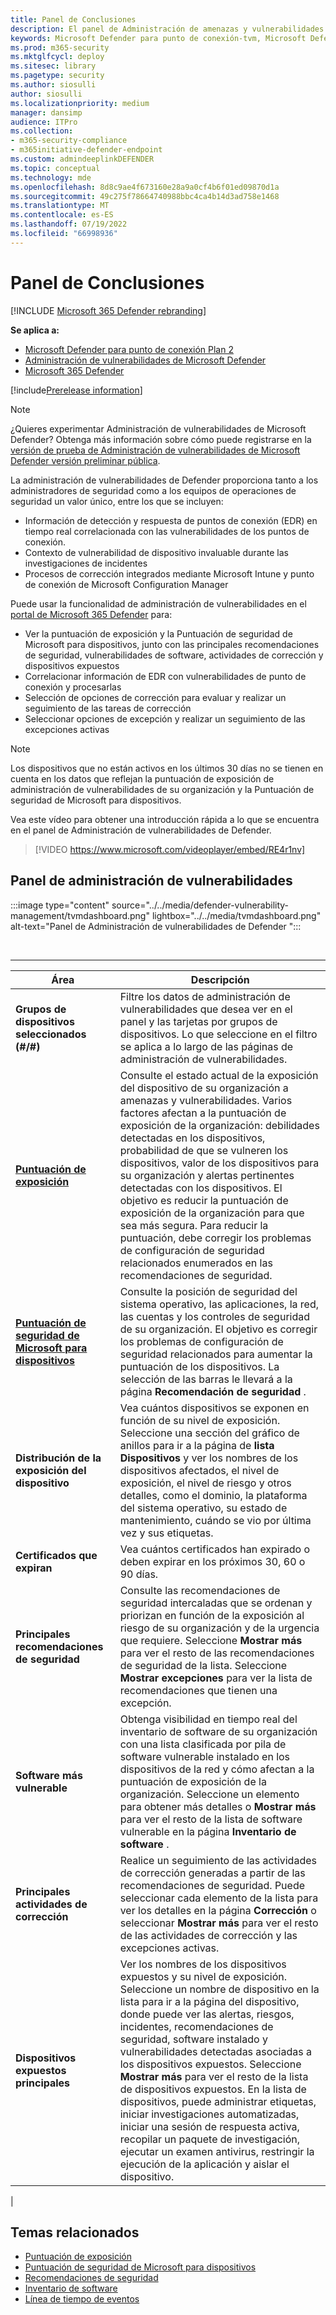 ```yaml
---
title: Panel de Conclusiones
description: El panel de Administración de amenazas y vulnerabilidades puede ayudar a SecOps y a los administradores de seguridad a abordar las amenazas de ciberseguridad y a crear la resistencia de seguridad de su organización.
keywords: Microsoft Defender para punto de conexión-tvm, Microsoft Defender para punto de conexión-tvm dashboard, threat & vulnerability management, Administración de amenazas y vulnerabilidades, la administración de amenazas basada en riesgos & vulnerabilidades, la configuración de seguridad, la Puntuación de seguridad de Microsoft para dispositivos, la puntuación de exposición
ms.prod: m365-security
ms.mktglfcycl: deploy
ms.sitesec: library
ms.pagetype: security
ms.author: siosulli
author: siosulli
ms.localizationpriority: medium
manager: dansimp
audience: ITPro
ms.collection:
- m365-security-compliance
- m365initiative-defender-endpoint
ms.custom: admindeeplinkDEFENDER
ms.topic: conceptual
ms.technology: mde
ms.openlocfilehash: 8d8c9ae4f673160e28a9a0cf4b6f01ed09870d1a
ms.sourcegitcommit: 49c275f78664740988bbc4ca4b14d3ad758e1468
ms.translationtype: MT
ms.contentlocale: es-ES
ms.lasthandoff: 07/19/2022
ms.locfileid: "66998936"
---
```

# <a name="dashboard-insights"></a>Panel de Conclusiones

[!INCLUDE [Microsoft 365 Defender rebranding](../../includes/microsoft-defender.md)]

**Se aplica a:**

- [Microsoft Defender para punto de conexión Plan 2](https://go.microsoft.com/fwlink/?linkid=2154037)
- [Administración de vulnerabilidades de Microsoft Defender](index.yml)
- [Microsoft 365 Defender](https://go.microsoft.com/fwlink/?linkid=2118804)

[!include[Prerelease information](../../includes/prerelease.md)]

>[!Note]
> ¿Quieres experimentar Administración de vulnerabilidades de Microsoft Defender? Obtenga más información sobre cómo puede registrarse en la [versión de prueba de Administración de vulnerabilidades de Microsoft Defender versión preliminar pública](../defender-vulnerability-management/get-defender-vulnerability-management.md).

La administración de vulnerabilidades de Defender proporciona tanto a los administradores de seguridad como a los equipos de operaciones de seguridad un valor único, entre los que se incluyen:

- Información de detección y respuesta de puntos de conexión (EDR) en tiempo real correlacionada con las vulnerabilidades de los puntos de conexión.
- Contexto de vulnerabilidad de dispositivo invaluable durante las investigaciones de incidentes
- Procesos de corrección integrados mediante Microsoft Intune y punto de conexión de Microsoft Configuration Manager

Puede usar la funcionalidad de administración de vulnerabilidades en el <a href="https://go.microsoft.com/fwlink/p/?linkid=2077139" target="_blank">portal de Microsoft 365 Defender</a> para:

- Ver la puntuación de exposición y la Puntuación de seguridad de Microsoft para dispositivos, junto con las principales recomendaciones de seguridad, vulnerabilidades de software, actividades de corrección y dispositivos expuestos
- Correlacionar información de EDR con vulnerabilidades de punto de conexión y procesarlas
- Selección de opciones de corrección para evaluar y realizar un seguimiento de las tareas de corrección
- Seleccionar opciones de excepción y realizar un seguimiento de las excepciones activas

> [!NOTE]
> Los dispositivos que no están activos en los últimos 30 días no se tienen en cuenta en los datos que reflejan la puntuación de exposición de administración de vulnerabilidades de su organización y la Puntuación de seguridad de Microsoft para dispositivos.

Vea este vídeo para obtener una introducción rápida a lo que se encuentra en el panel de Administración de vulnerabilidades de Defender.

> [!VIDEO https://www.microsoft.com/videoplayer/embed/RE4r1nv]

## <a name="vulnerability-management-dashboard"></a>Panel de administración de vulnerabilidades

:::image type="content" source="../../media/defender-vulnerability-management/tvmdashboard.png" lightbox="../../media/tvmdashboard.png" alt-text="Panel de Administración de vulnerabilidades de Defender ":::

<br>

****

|Área|Descripción|
|---|---|
|**Grupos de dispositivos seleccionados (#/#)**|Filtre los datos de administración de vulnerabilidades que desea ver en el panel y las tarjetas por grupos de dispositivos. Lo que seleccione en el filtro se aplica a lo largo de las páginas de administración de vulnerabilidades.|
|[**Puntuación de exposición**](tvm-exposure-score.md)|Consulte el estado actual de la exposición del dispositivo de su organización a amenazas y vulnerabilidades. Varios factores afectan a la puntuación de exposición de la organización: debilidades detectadas en los dispositivos, probabilidad de que se vulneren los dispositivos, valor de los dispositivos para su organización y alertas pertinentes detectadas con los dispositivos. El objetivo es reducir la puntuación de exposición de la organización para que sea más segura. Para reducir la puntuación, debe corregir los problemas de configuración de seguridad relacionados enumerados en las recomendaciones de seguridad.|
|[**Puntuación de seguridad de Microsoft para dispositivos**](tvm-microsoft-secure-score-devices.md)|Consulte la posición de seguridad del sistema operativo, las aplicaciones, la red, las cuentas y los controles de seguridad de su organización. El objetivo es corregir los problemas de configuración de seguridad relacionados para aumentar la puntuación de los dispositivos. La selección de las barras le llevará a la página **Recomendación de seguridad** .|
|**Distribución de la exposición del dispositivo**|Vea cuántos dispositivos se exponen en función de su nivel de exposición. Seleccione una sección del gráfico de anillos para ir a la página de **lista Dispositivos** y ver los nombres de los dispositivos afectados, el nivel de exposición, el nivel de riesgo y otros detalles, como el dominio, la plataforma del sistema operativo, su estado de mantenimiento, cuándo se vio por última vez y sus etiquetas.|
|**Certificados que expiran**|Vea cuántos certificados han expirado o deben expirar en los próximos 30, 60 o 90 días.|
|**Principales recomendaciones de seguridad**|Consulte las recomendaciones de seguridad intercaladas que se ordenan y priorizan en función de la exposición al riesgo de su organización y de la urgencia que requiere. Seleccione **Mostrar más** para ver el resto de las recomendaciones de seguridad de la lista. Seleccione **Mostrar excepciones** para ver la lista de recomendaciones que tienen una excepción.|
|**Software más vulnerable**|Obtenga visibilidad en tiempo real del inventario de software de su organización con una lista clasificada por pila de software vulnerable instalado en los dispositivos de la red y cómo afectan a la puntuación de exposición de la organización. Seleccione un elemento para obtener más detalles o **Mostrar más** para ver el resto de la lista de software vulnerable en la página **Inventario de software** .|
|**Principales actividades de corrección**|Realice un seguimiento de las actividades de corrección generadas a partir de las recomendaciones de seguridad. Puede seleccionar cada elemento de la lista para ver los detalles en la página **Corrección** o seleccionar **Mostrar más** para ver el resto de las actividades de corrección y las excepciones activas.|
|**Dispositivos expuestos principales**|Ver los nombres de los dispositivos expuestos y su nivel de exposición. Seleccione un nombre de dispositivo en la lista para ir a la página del dispositivo, donde puede ver las alertas, riesgos, incidentes, recomendaciones de seguridad, software instalado y vulnerabilidades detectadas asociadas a los dispositivos expuestos. Seleccione **Mostrar más** para ver el resto de la lista de dispositivos expuestos. En la lista de dispositivos, puede administrar etiquetas, iniciar investigaciones automatizadas, iniciar una sesión de respuesta activa, recopilar un paquete de investigación, ejecutar un examen antivirus, restringir la ejecución de la aplicación y aislar el dispositivo.|
|

## <a name="related-topics"></a>Temas relacionados

- [Puntuación de exposición](tvm-exposure-score.md)
- [Puntuación de seguridad de Microsoft para dispositivos](tvm-microsoft-secure-score-devices.md)
- [Recomendaciones de seguridad](tvm-security-recommendation.md)
- [Inventario de software](tvm-software-inventory.md)
- [Línea de tiempo de eventos](threat-and-vuln-mgt-event-timeline.md)
